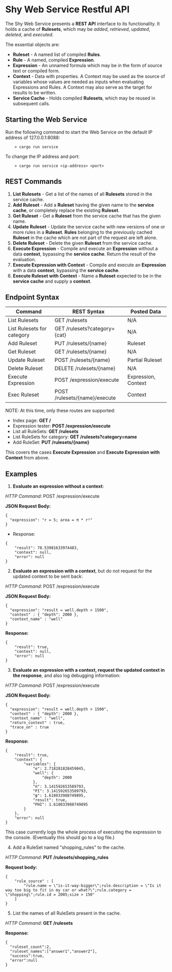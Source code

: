 # Shy Web Service Restful API

The Shy Web Service presents a **REST API** interface to its functionality. It holds a cache of **Rulesets**, which may be _added_, _retrieved_, _updated_, _deleted_, and _executed_.

The essential objects are:

  - **Ruleset** - A named list of compiled **Rules**.
  - **Rule** - A named, compiled **Expression**.
  - **Expression** - An unnamed formula which may be in the form of source text or compiled form.
  - **Context** - Data with properties. A Context may be used as the source of variables whose values are needed as inputs when evaluating Expressions and Rules. A Context may also serve as the target for results to be written.
  - **Service Cache** - Holds compiled **Rulesets**, which may be reused in subsequent calls.

## Starting the Web Service

Run the following command to start the Web Service on the default IP address of 127.0.0.1:8088:

```
    > cargo run service
```

To change the IP address and port:

```
    > cargo run service <ip-address> <port>
```
  

## REST Commands

1. **List Rulesets** - Get a list of the names of all **Rulesets** stored in the service cache. 
2. **Add Ruleset** - Add a **Ruleset** having the given name to the **service cache**, or completely replace the existing **Ruleset**.
3. **Get Ruleset** - Get a **Ruleset** from the service cache that has the given name.
4. **Update Ruleset** - Update the service cache with new versions of one or more rules  in a **Ruleset**. **Rules** belonging to the previously cached **Ruleset** in the cache which are not part of the request are left alone.
5. **Delete Ruleset** - Delete the given **Ruleset** from the service cache.
6. **Execute Expression** - Compile and execute an **Expression** without a data **context**, bypassing the **service cache**. Return the result of the evaluation.
7. **Execute Expression with Context** - Compile and execute an **Expression** with a data **context**, bypassing the **service cache**.
8. **Execute Ruleset with Context** - Name a **Ruleset** expected to be in the **service cache** and supply a **context**.

## Endpoint Syntax

| Command                    | REST Syntax                    | Posted Data         |
| -------------------------- | ------------------------------ | ------------------- |
| List Rulesets              | GET /rulesets                  | N/A                 |
| List Rulesets for category | GET /rulesets?category={cat}   | N/A                 |
| Add Ruleset                | PUT /rulesets/{name}           | Ruleset             |
| Get Ruleset                | GET /rulesets/{name}           | N/A                 |
| Update Ruleset             | POST /rulesets/{name}          | Partial Ruleset     |
| Delete Ruleset             | DELETE /rulesets/{name}        | N/A                 |
| Execute Expression         | POST /expression/execute       | Expression, Context |
| Exec Ruleset               | POST /rulesets/{name}/execute  | Context             |

NOTE: At this time, only these routes are supported: 

  - Index page: **GET /**
  - Expression tester: **POST /expression/execute**
  - List all RuleSets: **GET /rulesets**
  - List RuleSets for category: **GET /rulesets?category=name**
  - Add RuleSet: **PUT /rulesets/{name}**
  
This covers the cases **Execute Expression** and **Execute Expression with Context** from above.

## Examples

1. **Evaluate an expression without a context**:

_HTTP Command_:   POST /expression/execute
   
**JSON Request Body:**

```
{
  "expression": "r = 5; area = π * r²"
}
```
  - Response:

```
{
    "result": 78.53981633974483,
    "context": null,
    "error": null
}
```

2. **Evaluate an expression with a context**, but do not request for the updated context to be sent back:

_HTTP Command_:   POST /expression/execute

**JSON Request Body:**

```
{
  "expression": "result = well.depth > 1500",
  "context" : { "depth": 2000 },
  "context_name" : "well"
}
```

**Response:**

```
{
    "result": true,
    "context": null,
    "error": null
}
```

3. **Evaluate an expression with a context, request the updated context in the response**, and also log debugging information:

_HTTP Command_:   POST /expression/execute

**JSON Request Body:**

```
{
  "expression": "result = well.depth > 1500",
  "context" : { "depth": 2000 },
  "context_name" : "well",
  "return_context" : true,
  "trace_on" : true
}
```

**Response:**

```
{
    "result": true,
    "context": {
        "variables": {
            "e": 2.718281828459045,
            "well": {
                "depth": 2000
            },
            "π": 3.141592653589793,
            "PI": 3.141592653589793,
            "φ": 1.618033988749895,
            "result": true,
            "PHI": 1.618033988749895
        }
    },
    "error": null
}
```

This case currently logs the whole process of executing the expression to the console. 
(Eventually this should go to a log file.)

4. Add a RuleSet named "shopping_rules" to the cache.
   
_HTTP Command_:   **PUT /rulesets/shopping_rules**


**Request body:**

```
{
	"rule_source" : [ 
		"rule.name = \"is-it-way-bigger\";rule.description = \"Is it way too big to fit in my car or what?\";rule.category = \"shopping\";rule.id = 2005;size > 150" 
	]
}
```

5. List the names of all RuleSets present in the cache.

_HTTP Command_:   **GET /rulesets**

**Response:**

```
{
  "ruleset_count":2,
  "ruleset_names":["answer1","answer2"],
  "success":true,
  "error":null
}
```
